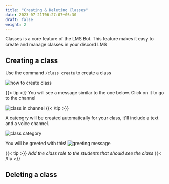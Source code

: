 ```yaml
---
title: "Creating & Deleting Classes"
date: 2023-07-21T06:27:07+05:30
draft: false
weight: 2
---
```


Classes is a core feature of the LMS Bot. This feature makes it easy to create and manage classes in your discord LMS

## Creating a class

Use the command `/class create` to create a class

![how to create class](https://media.discordapp.net/attachments/1047524395893137510/1131814686644510866/image.png)

{{< tip >}}
You will see a message similar to the one below. Click on it to go to the channel

![class in channel](https://media.discordapp.net/attachments/1130869397733523570/1130876380687642684/image.png)
{{< /tip >}}

A cateogry will be created automatically for your class, it'll include a text and a voice channel.

![class category](https://media.discordapp.net/attachments/1130869397733523570/1130876587240329276/image.png)

You will be greeted with this!
![greeting message](https://media.discordapp.net/attachments/1047524395893137510/1131815486859006022/image.png?width=995&height=628)

{{< tip >}}
_Add the class role to the students that should see the class_
{{< /tip >}}


## Deleting a class